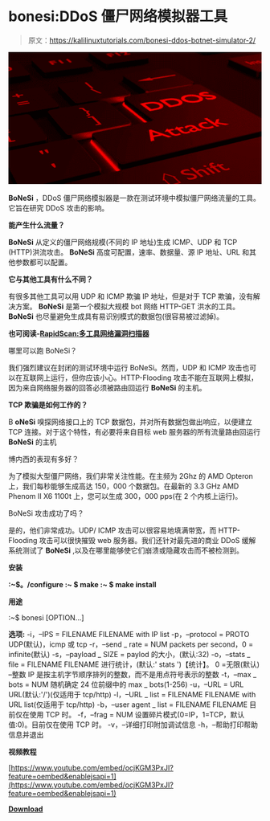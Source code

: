 # bonesi:DDoS 僵尸网络模拟器工具

> 原文：<https://kalilinuxtutorials.com/bonesi-ddos-botnet-simulator-2/>

[![Bonesi : Tool For DDoS Botnet Simulator](img//83ed34f0c80fbe2ae5216ad939ea23c0.png "Bonesi : Tool For DDoS Botnet Simulator")](https://1.bp.blogspot.com/-9mg85SHtv5M/XQP0u9hJrhI/AAAAAAAAA2E/CGyJS3YogJ8BFnte20hNhOmeXVm0jg9PgCLcBGAs/s1600/DDOS.png)

**BoNeSi** ，DDoS 僵尸网络模拟器是一款在测试环境中模拟僵尸网络流量的工具。它旨在研究 DDoS 攻击的影响。

**能产生什么流量？**

**BoNeSi** 从定义的僵尸网络规模(不同的 IP 地址)生成 ICMP、UDP 和 TCP (HTTP)洪流攻击。 **BoNeSi** 高度可配置，速率、数据量、源 IP 地址、URL 和其他参数都可以配置。

**它与其他工具有什么不同？**

有很多其他工具可以用 UDP 和 ICMP 欺骗 IP 地址，但是对于 TCP 欺骗，没有解决方案。 **BoNeSi** 是第一个模拟大规模 bot 网络 HTTP-GET 洪水的工具。 **BoNeSi** 也尽量避免生成具有易识别模式的数据包(很容易被过滤掉)。

**也可阅读-[RapidScan:多工具网络漏洞扫描器](https://kalilinuxtutorials.com/rapidscan-web-vulnerability-scanner/)**

哪里可以跑 BoNeSi？

我们强烈建议在封闭的测试环境中运行 BoNeSi。然而，UDP 和 ICMP 攻击也可以在互联网上运行，但你应该小心。HTTP-Flooding 攻击不能在互联网上模拟，因为来自网络服务器的回答必须被路由回运行 **BoNeSi** 的主机。

**TCP 欺骗是如何工作的？**

B **oNeSi** 嗅探网络接口上的 TCP 数据包，并对所有数据包做出响应，以便建立 TCP 连接。对于这个特性，有必要将来自目标 web 服务器的所有流量路由回运行 **BoNeSi** 的主机

博内西的表现有多好？

为了模拟大型僵尸网络，我们非常关注性能。在主频为 2Ghz 的 AMD Opteron 上，我们每秒能够生成高达 150，000 个数据包。在最新的 3.3 GHz AMD Phenom II X6 1100t 上，您可以生成 300，000 pps(在 2 个内核上运行)。

BoNeSi 攻击成功了吗？

是的，他们非常成功。UDP/ ICMP 攻击可以很容易地填满带宽，而 HTTP-Flooding 攻击可以很快摧毁 web 服务器。我们还针对最先进的商业 DDoS 缓解系统测试了 **BoNeSi** ,以及在哪里能够使它们崩溃或隐藏攻击而不被检测到。

**安装**

**:~$。/configure
:~ $ make
:~ $ make install**

**用途**

:~$ bonesi [OPTION…]

**选项:** 
-i，–IPS = FILENAME FILENAME with IP list
-p，–protocol = PROTO UDP(默认)，icmp 或 tcp
-r，–send _ rate = NUM packets per second，0 = infinite(默认)
-s，–payload _ SIZE = paylod 的大小，(默认:32)
-o，–stats _ file = FILENAME FILENAME 进行统计，(默认:' stats ')【统计】。 0 =无限(默认)
–整数 IP 是按主机字节顺序排列的整数，而不是用点符号表示的整数
-t，–max _ bots = NUM 随机确定 24 位前缀中的 max _ bots(1-256)
-u，–URL = URL URL(默认:'/')(仅适用于 tcp/http)
-l，–URL _ list = FILENAME FILENAME with URL list(仅适用于 tcp/http)
-b，–user agent _ list = FILENAME FILENAME 目前仅在使用 TCP 时。
-f，–frag = NUM 设置碎片模式(0=IP，1=TCP，默认值:0)。目前仅在使用 TCP 时。
-v，–详细打印附加调试信息
-h，–帮助打印帮助信息并退出

**视频教程**

[https://www.youtube.com/embed/ocjKGM3PxJI?feature=oembed&enablejsapi=1](https://www.youtube.com/embed/ocjKGM3PxJI?feature=oembed&enablejsapi=1)

[**Download**](https://github.com/Markus-Go/bonesi)